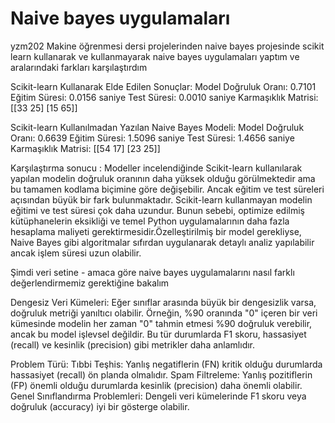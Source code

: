 # Naive bayes uygulamaları
 yzm202 Makine öğrenmesi dersi projelerinden naive bayes projesinde scikit learn kullanarak ve kullanmayarak naive bayes uygulamaları yaptım ve aralarındaki farkları karşılaştırdım

Scikit-learn Kullanarak Elde Edilen Sonuçlar:
Model Doğruluk Oranı: 0.7101
Eğitim Süresi: 0.0156 saniye
Test Süresi: 0.0010 saniye
Karmaşıklık Matrisi:
   [[33 25]
    [15 65]]

Scikit-learn Kullanılmadan Yazılan Naive Bayes Modeli:
Model Doğruluk Oranı: 0.6639
Eğitim Süresi: 1.5096 saniye
Test Süresi: 1.4656 saniye
Karmaşıklık Matrisi:
  [[54 17]
    [23 25]]

Karşılaştırma sonucu :
Modeller incelendiğinde Scikit-learn kullanılarak yapılan modelin doğruluk oranının daha yüksek olduğu görülmektedir ama bu tamamen kodlama biçimine göre değişebilir. Ancak eğitim ve test süreleri açısından büyük bir fark bulunmaktadır. Scikit-learn kullanmayan modelin eğitimi ve test süresi çok daha uzundur. Bunun sebebi, optimize edilmiş kütüphanelerin eksikliği ve temel Python uygulamalarının daha fazla hesaplama maliyeti gerektirmesidir.Özelleştirilmiş bir model gerekliyse, Naive Bayes gibi algoritmalar sıfırdan uygulanarak detaylı analiz yapılabilir ancak işlem süresi uzun olabilir.

Şimdi veri setine - amaca göre naive bayes uygulamalarını nasıl farklı değerlendirmemiz gerektiğine bakalım

Dengesiz Veri Kümeleri: 
Eğer sınıflar arasında büyük bir dengesizlik varsa, doğruluk metriği yanıltıcı olabilir. Örneğin, %90 oranında "0" içeren bir veri kümesinde modelin her zaman "0" tahmin etmesi %90 doğruluk verebilir, ancak bu model işlevsel değildir. Bu tür durumlarda F1 skoru, hassasiyet (recall) ve kesinlik (precision) gibi metrikler daha anlamlıdır.

Problem Türü:
Tıbbi Teşhis: Yanlış negatiflerin (FN) kritik olduğu durumlarda hassasiyet (recall) ön planda olmalıdır.
Spam Filtreleme: Yanlış pozitiflerin (FP) önemli olduğu durumlarda kesinlik (precision) daha önemli olabilir.
Genel Sınıflandırma Problemleri: Dengeli veri kümelerinde F1 skoru veya doğruluk (accuracy) iyi bir gösterge olabilir.




